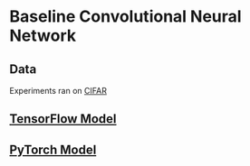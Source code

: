 # Baseline Convolutional Neural Network


## Data

Experiments ran on [CIFAR](http://www.cs.toronto.edu/~kriz/cifar.html)


## [TensorFlow Model](tensorflow_model/README.md)


## [PyTorch Model](pytorch_model/README.md)
